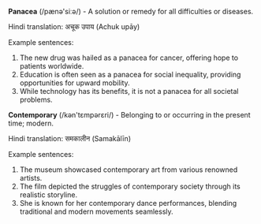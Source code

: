 **Panacea** (/pænə'siːə/) - A solution or remedy for all difficulties or diseases.

Hindi translation: अचूक उपाय (Achuk upāy)

Example sentences:

1.  The new drug was hailed as a panacea for cancer, offering hope to patients worldwide.
2.  Education is often seen as a panacea for social inequality, providing opportunities for upward mobility.
3.  While technology has its benefits, it is not a panacea for all societal problems.


**Contemporary** (/kən'tɛmpərɛri/) - Belonging to or occurring in the present time; modern.

Hindi translation: समकालीन (Samakālīn)

Example sentences:

1.  The museum showcased contemporary art from various renowned artists.
2.  The film depicted the struggles of contemporary society through its realistic storyline.
3.  She is known for her contemporary dance performances, blending traditional and modern movements seamlessly.